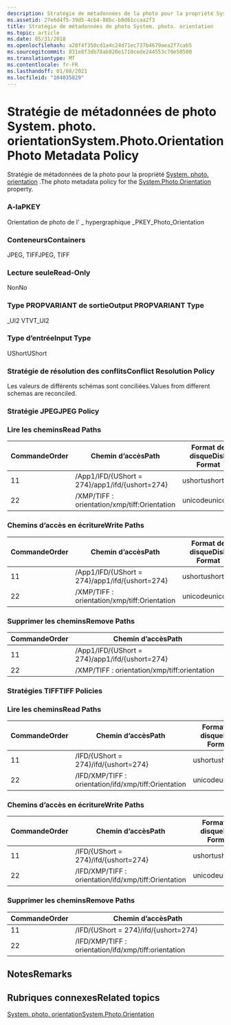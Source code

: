 ```yaml
---
description: Stratégie de métadonnées de la photo pour la propriété System. photo. orientation.
ms.assetid: 27e6d4f5-39d5-4cb4-88bc-b0d61ccaa2f3
title: Stratégie de métadonnées de photo System. photo. orientation
ms.topic: article
ms.date: 05/31/2018
ms.openlocfilehash: a28f4f350cd1a4c24d71ec737b4679aea2f7cab5
ms.sourcegitcommit: 831e8f3db78ab820e1710cede244553c70e50500
ms.translationtype: MT
ms.contentlocale: fr-FR
ms.lasthandoff: 01/08/2021
ms.locfileid: "104035029"
---
```

# <a name="systemphotoorientation-photo-metadata-policy"></a><span data-ttu-id="02d9c-103">Stratégie de métadonnées de photo System. photo. orientation</span><span class="sxs-lookup"><span data-stu-id="02d9c-103">System.Photo.Orientation Photo Metadata Policy</span></span>

<span data-ttu-id="02d9c-104">Stratégie de métadonnées de la photo pour la propriété [System. photo. orientation](../properties/props-system-photo-meteringmode.md) .</span><span class="sxs-lookup"><span data-stu-id="02d9c-104">The photo metadata policy for the [System.Photo.Orientation](../properties/props-system-photo-meteringmode.md) property.</span></span>

### <a name="pkey"></a><span data-ttu-id="02d9c-105">A-la</span><span class="sxs-lookup"><span data-stu-id="02d9c-105">PKEY</span></span>

<span data-ttu-id="02d9c-106">Orientation de photo de l' \_ hypergraphique \_</span><span class="sxs-lookup"><span data-stu-id="02d9c-106">PKEY\_Photo\_Orientation</span></span>

### <a name="containers"></a><span data-ttu-id="02d9c-107">Conteneurs</span><span class="sxs-lookup"><span data-stu-id="02d9c-107">Containers</span></span>

<span data-ttu-id="02d9c-108">JPEG, TIFF</span><span class="sxs-lookup"><span data-stu-id="02d9c-108">JPEG, TIFF</span></span>

### <a name="read-only"></a><span data-ttu-id="02d9c-109">Lecture seule</span><span class="sxs-lookup"><span data-stu-id="02d9c-109">Read-Only</span></span>

<span data-ttu-id="02d9c-110">Non</span><span class="sxs-lookup"><span data-stu-id="02d9c-110">No</span></span>

### <a name="output-propvariant-type"></a><span data-ttu-id="02d9c-111">Type PROPVARIANT de sortie</span><span class="sxs-lookup"><span data-stu-id="02d9c-111">Output PROPVARIANT Type</span></span>

<span data-ttu-id="02d9c-112">\_UI2 VT</span><span class="sxs-lookup"><span data-stu-id="02d9c-112">VT\_UI2</span></span>

### <a name="input-type"></a><span data-ttu-id="02d9c-113">Type d’entrée</span><span class="sxs-lookup"><span data-stu-id="02d9c-113">Input Type</span></span>

<span data-ttu-id="02d9c-114">UShort</span><span class="sxs-lookup"><span data-stu-id="02d9c-114">UShort</span></span>

### <a name="conflict-resolution-policy"></a><span data-ttu-id="02d9c-115">Stratégie de résolution des conflits</span><span class="sxs-lookup"><span data-stu-id="02d9c-115">Conflict Resolution Policy</span></span>

<span data-ttu-id="02d9c-116">Les valeurs de différents schémas sont conciliées.</span><span class="sxs-lookup"><span data-stu-id="02d9c-116">Values from different schemas are reconciled.</span></span>

### <a name="jpeg-policy"></a><span data-ttu-id="02d9c-117">Stratégie JPEG</span><span class="sxs-lookup"><span data-stu-id="02d9c-117">JPEG Policy</span></span>

### <a name="read-paths"></a><span data-ttu-id="02d9c-118">Lire les chemins</span><span class="sxs-lookup"><span data-stu-id="02d9c-118">Read Paths</span></span>



| <span data-ttu-id="02d9c-119">Commande</span><span class="sxs-lookup"><span data-stu-id="02d9c-119">Order</span></span> | <span data-ttu-id="02d9c-120">Chemin d’accès</span><span class="sxs-lookup"><span data-stu-id="02d9c-120">Path</span></span>                   | <span data-ttu-id="02d9c-121">Format de disque</span><span class="sxs-lookup"><span data-stu-id="02d9c-121">Disk Format</span></span> |
|-------|------------------------|-------------|
| <span data-ttu-id="02d9c-122">1</span><span class="sxs-lookup"><span data-stu-id="02d9c-122">1</span></span>     | <span data-ttu-id="02d9c-123">/App1/IFD/{UShort = 274}</span><span class="sxs-lookup"><span data-stu-id="02d9c-123">/app1/ifd/{ushort=274}</span></span> | <span data-ttu-id="02d9c-124">ushort</span><span class="sxs-lookup"><span data-stu-id="02d9c-124">ushort</span></span>      |
| <span data-ttu-id="02d9c-125">2</span><span class="sxs-lookup"><span data-stu-id="02d9c-125">2</span></span>     | <span data-ttu-id="02d9c-126">/XMP/TIFF : orientation</span><span class="sxs-lookup"><span data-stu-id="02d9c-126">/xmp/tiff:Orientation</span></span>  | <span data-ttu-id="02d9c-127">unicode</span><span class="sxs-lookup"><span data-stu-id="02d9c-127">unicode</span></span>     |



 

### <a name="write-paths"></a><span data-ttu-id="02d9c-128">Chemins d’accès en écriture</span><span class="sxs-lookup"><span data-stu-id="02d9c-128">Write Paths</span></span>



| <span data-ttu-id="02d9c-129">Commande</span><span class="sxs-lookup"><span data-stu-id="02d9c-129">Order</span></span> | <span data-ttu-id="02d9c-130">Chemin d’accès</span><span class="sxs-lookup"><span data-stu-id="02d9c-130">Path</span></span>                   | <span data-ttu-id="02d9c-131">Format de disque</span><span class="sxs-lookup"><span data-stu-id="02d9c-131">Disk Format</span></span> |
|-------|------------------------|-------------|
| <span data-ttu-id="02d9c-132">1</span><span class="sxs-lookup"><span data-stu-id="02d9c-132">1</span></span>     | <span data-ttu-id="02d9c-133">/App1/IFD/{UShort = 274}</span><span class="sxs-lookup"><span data-stu-id="02d9c-133">/app1/ifd/{ushort=274}</span></span> | <span data-ttu-id="02d9c-134">ushort</span><span class="sxs-lookup"><span data-stu-id="02d9c-134">ushort</span></span>      |
| <span data-ttu-id="02d9c-135">2</span><span class="sxs-lookup"><span data-stu-id="02d9c-135">2</span></span>     | <span data-ttu-id="02d9c-136">/XMP/TIFF : orientation</span><span class="sxs-lookup"><span data-stu-id="02d9c-136">/xmp/tiff:Orientation</span></span>  | <span data-ttu-id="02d9c-137">unicode</span><span class="sxs-lookup"><span data-stu-id="02d9c-137">unicode</span></span>     |



 

### <a name="remove-paths"></a><span data-ttu-id="02d9c-138">Supprimer les chemins</span><span class="sxs-lookup"><span data-stu-id="02d9c-138">Remove Paths</span></span>



| <span data-ttu-id="02d9c-139">Commande</span><span class="sxs-lookup"><span data-stu-id="02d9c-139">Order</span></span> | <span data-ttu-id="02d9c-140">Chemin d’accès</span><span class="sxs-lookup"><span data-stu-id="02d9c-140">Path</span></span>                   |
|-------|------------------------|
| <span data-ttu-id="02d9c-141">1</span><span class="sxs-lookup"><span data-stu-id="02d9c-141">1</span></span>     | <span data-ttu-id="02d9c-142">/App1/IFD/{UShort = 274}</span><span class="sxs-lookup"><span data-stu-id="02d9c-142">/app1/ifd/{ushort=274}</span></span> |
| <span data-ttu-id="02d9c-143">2</span><span class="sxs-lookup"><span data-stu-id="02d9c-143">2</span></span>     | <span data-ttu-id="02d9c-144">/XMP/TIFF : orientation</span><span class="sxs-lookup"><span data-stu-id="02d9c-144">/xmp/tiff:orientation</span></span>  |



 

### <a name="tiff-policies"></a><span data-ttu-id="02d9c-145">Stratégies TIFF</span><span class="sxs-lookup"><span data-stu-id="02d9c-145">TIFF Policies</span></span>

### <a name="read-paths"></a><span data-ttu-id="02d9c-146">Lire les chemins</span><span class="sxs-lookup"><span data-stu-id="02d9c-146">Read Paths</span></span>



| <span data-ttu-id="02d9c-147">Commande</span><span class="sxs-lookup"><span data-stu-id="02d9c-147">Order</span></span> | <span data-ttu-id="02d9c-148">Chemin d’accès</span><span class="sxs-lookup"><span data-stu-id="02d9c-148">Path</span></span>                      | <span data-ttu-id="02d9c-149">Format de disque</span><span class="sxs-lookup"><span data-stu-id="02d9c-149">Disk Format</span></span> |
|-------|---------------------------|-------------|
| <span data-ttu-id="02d9c-150">1</span><span class="sxs-lookup"><span data-stu-id="02d9c-150">1</span></span>     | <span data-ttu-id="02d9c-151">/IFD/{UShort = 274}</span><span class="sxs-lookup"><span data-stu-id="02d9c-151">/ifd/{ushort=274}</span></span>         | <span data-ttu-id="02d9c-152">ushort</span><span class="sxs-lookup"><span data-stu-id="02d9c-152">ushort</span></span>      |
| <span data-ttu-id="02d9c-153">2</span><span class="sxs-lookup"><span data-stu-id="02d9c-153">2</span></span>     | <span data-ttu-id="02d9c-154">/IFD/XMP/TIFF : orientation</span><span class="sxs-lookup"><span data-stu-id="02d9c-154">/ifd/xmp/tiff:Orientation</span></span> | <span data-ttu-id="02d9c-155">unicode</span><span class="sxs-lookup"><span data-stu-id="02d9c-155">unicode</span></span>     |



 

### <a name="write-paths"></a><span data-ttu-id="02d9c-156">Chemins d’accès en écriture</span><span class="sxs-lookup"><span data-stu-id="02d9c-156">Write Paths</span></span>



| <span data-ttu-id="02d9c-157">Commande</span><span class="sxs-lookup"><span data-stu-id="02d9c-157">Order</span></span> | <span data-ttu-id="02d9c-158">Chemin d’accès</span><span class="sxs-lookup"><span data-stu-id="02d9c-158">Path</span></span>                      | <span data-ttu-id="02d9c-159">Format de disque</span><span class="sxs-lookup"><span data-stu-id="02d9c-159">Disk Format</span></span> |
|-------|---------------------------|-------------|
| <span data-ttu-id="02d9c-160">1</span><span class="sxs-lookup"><span data-stu-id="02d9c-160">1</span></span>     | <span data-ttu-id="02d9c-161">/IFD/{UShort = 274}</span><span class="sxs-lookup"><span data-stu-id="02d9c-161">/ifd/{ushort=274}</span></span>         | <span data-ttu-id="02d9c-162">ushort</span><span class="sxs-lookup"><span data-stu-id="02d9c-162">ushort</span></span>      |
| <span data-ttu-id="02d9c-163">2</span><span class="sxs-lookup"><span data-stu-id="02d9c-163">2</span></span>     | <span data-ttu-id="02d9c-164">/IFD/XMP/TIFF : orientation</span><span class="sxs-lookup"><span data-stu-id="02d9c-164">/ifd/xmp/tiff:Orientation</span></span> | <span data-ttu-id="02d9c-165">unicode</span><span class="sxs-lookup"><span data-stu-id="02d9c-165">unicode</span></span>     |



 

### <a name="remove-paths"></a><span data-ttu-id="02d9c-166">Supprimer les chemins</span><span class="sxs-lookup"><span data-stu-id="02d9c-166">Remove Paths</span></span>



| <span data-ttu-id="02d9c-167">Commande</span><span class="sxs-lookup"><span data-stu-id="02d9c-167">Order</span></span> | <span data-ttu-id="02d9c-168">Chemin d’accès</span><span class="sxs-lookup"><span data-stu-id="02d9c-168">Path</span></span>                      |
|-------|---------------------------|
| <span data-ttu-id="02d9c-169">1</span><span class="sxs-lookup"><span data-stu-id="02d9c-169">1</span></span>     | <span data-ttu-id="02d9c-170">/IFD/{UShort = 274}</span><span class="sxs-lookup"><span data-stu-id="02d9c-170">/ifd/{ushort=274}</span></span>         |
| <span data-ttu-id="02d9c-171">2</span><span class="sxs-lookup"><span data-stu-id="02d9c-171">2</span></span>     | <span data-ttu-id="02d9c-172">/IFD/XMP/TIFF : orientation</span><span class="sxs-lookup"><span data-stu-id="02d9c-172">/ifd/xmp/tiff:orientation</span></span> |



 

## <a name="remarks"></a><span data-ttu-id="02d9c-173">Notes</span><span class="sxs-lookup"><span data-stu-id="02d9c-173">Remarks</span></span>

## <a name="related-topics"></a><span data-ttu-id="02d9c-174">Rubriques connexes</span><span class="sxs-lookup"><span data-stu-id="02d9c-174">Related topics</span></span>

<dl> <dt>

[<span data-ttu-id="02d9c-175">System. photo. orientation</span><span class="sxs-lookup"><span data-stu-id="02d9c-175">System.Photo.Orientation</span></span>](../properties/props-system-photo-meteringmode.md)
</dt> </dl>

 

 
